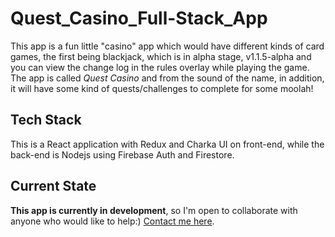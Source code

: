 # Quest_Casino_Full-Stack_App
This app is a fun little "casino" app which would have different kinds of card games, the first being blackjack, which is in alpha stage, v1.1.5-alpha and you can view the change log in the rules overlay while playing the game. The app is called _Quest Casino_ and from the sound of the name, in addition, it will have some kind of quests/challenges to complete for some moolah!

## Tech Stack
This is a React application with Redux and Charka UI on front-end, while the back-end is Nodejs using Firebase Auth and Firestore.

## Current State
__This app is currently in development__, so I'm open to collaborate with anyone who would like to help:) [Contact me here](mailto:davidbish2002@hotmail.com).
